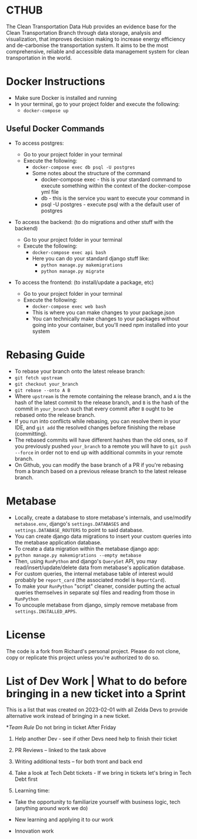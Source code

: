 # CTHUB
The Clean Transportation Data Hub provides an evidence base for the Clean Transportation Branch through data storage, analysis and visualization, that improves decision making to increase energy efficiency and de-carbonise the transportation system. It aims to be the most comprehensive, reliable and accessible data management system for clean transportation in the world.

# Docker Instructions
- Make sure Docker is installed and running
- In your terminal, go to your project folder and execute the following: 
  - ```docker-compose up```

## Useful Docker Commands

- To access postgres:
  - Go to your project folder in your terminal
  - Execute the following:
    - ```docker-compose exec db psql -U postgres```
    - Some notes about the structure of the command
      - docker-compose exec - this is your standard command to execute something within the context of the docker-compose yml file
      - db - this is the service you want to execute your command in
      - psql -U postgres - execute psql with a the default user of postgres

- To access the backend: (to do migrations and other stuff with the backend)
  - Go to your project folder in your terminal
  - Execute the following:
    - ```docker-compose exec api bash```
    - Here you can do your standard django stuff like:
      - ```python manage.py makemigrations```
      - ```python manage.py migrate```

- To access the frontend: (to install/update a package, etc)
  - Go to your project folder in your terminal
  - Execute the following:
    - ```docker-compose exec web bash```
    - This is where you can make changes to your package.json
    - You can technically make changes to your packages without going into your container, but you'll need npm installed into your system

# Rebasing Guide
- To rebase your branch onto the latest release branch:
 - ```git fetch upstream``` 
 - ```git checkout your_branch```
 - ```git rebase --onto A B```
 - Where `upstream` is the remote containing the release branch, and `A` is the hash of the latest commit to the release branch, and `B` is the hash of the commit in `your_branch` such that every commit after `B` ought to be rebased onto the release branch.
 - If you run into conflicts while rebasing, you can resolve them in your IDE, and `git add` the resolved changes before finishing the rebase (committing).
 - The rebased commits will have different hashes than the old ones, so if you previously pushed `your_branch` to a remote you will have to `git push --force` in order not to end up with additional commits in your remote branch.
 - On Github, you can modify the base branch of a PR if you're rebasing from a branch based on a previous release branch to the latest release branch.

# Metabase
- Locally, create a database to store metabase's internals, and use/modify `metabase.env`, django's `settings.DATABASES` and `settings.DATABASE_ROUTERS` to point to said database.
- You can create django data migrations to insert your custom queries into the metabase application database.
- To create a data migration within the metabase django app:
- ```python manage.py makemigrations --empty metabase```
- Then, using `RunPython` and django's `QuerySet` API, you may read/insert/update/delete data from metabase's application database.
- For custom queries, the internal metabase table of interest would probably be `report_card` (the associated model is `ReportCard`).
- To make your `RunPython` "script" cleaner, consider putting the actual queries themselves in separate sql files and reading from those in `RunPython`
- To uncouple metabase from django, simply remove metabase from `settings.INSTALLED_APPS`.

# License
The code is a fork from Richard's personal project. Please do not clone, copy or replicate this project unless you're authorized to do so.


# List of Dev Work | What to do before bringing in a new ticket into a Sprint

This is a list that was created on 2023-02-01 with all Zelda Devs to provide alternative work instead of bringing in a new ticket.  

**Team Rule* Do not bring in ticket After Friday 

1. Help another Dev - see if other Devs need help to finish their ticket 

2. PR Reviews – linked to the task above 

3. Writing additional tests – for both tront and back end 

4. Take a look at Tech Debt tickets - If we bring in tickets let's bring in Tech Debt first 

5. Learning time: 

- Take the opportunity to familiarize yourself with business logic, tech (anything around work we do) 

- New learning and applying it to our work 

- Innovation work 
